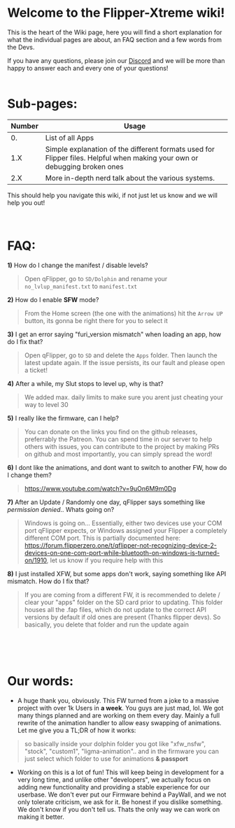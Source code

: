 # Welcome to the Flipper-Xtreme wiki!

This is the heart of the Wiki page, here you will find a short explanation for what the individual pages are about, an FAQ section and a few words from the Devs.

If you have any questions, please join our [Discord](https://discord.gg/flipper-xtreme) and we will be more than happy to answer each and every one of your questions!
<br><br>
# Sub-pages:

| Number | Usage |
---------|-----------
| 0. | List of all Apps |
| 1.X | Simple explanation of the different formats used for Flipper files. Helpful when making your own or debugging broken ones |
| 2.X | More in-depth nerd talk about the various systems. |

This should help you navigate this wiki, if not just let us know and we will help you out!
<br><br><br>
# FAQ:
**1)** How do I change the manifest / disable levels?
> Open qFlipper, go to `SD/Dolphin` and rename your `no_lvlup_manifest.txt` to `manifest.txt`

**2)** How do I enable **SFW** mode?
> From the Home screen (the one with the animations) hit the `Arrow UP` button, its gonna be right there for you to select it

**3)** I get an error saying "furi_version mismatch" when loading an app, how do I fix that?
> Open qFlipper, go to `SD` and delete the `Apps` folder. Then launch the latest update again. If the issue persists, its our fault and please open a ticket!

**4)** After a while, my Slut stops to level up, why is that?
> We added max. daily limits to make sure you arent just cheating your way to level 30

**5)** I really like the firmware, can I help?
> You can donate on the links you find on the github releases, preferrably the Patreon. You can spend time in our server to help others with issues, you can contribute to the project by making PRs on github and most importantly, you can simply spread the word!

**6)** I dont like the animations, and dont want to switch to another FW, how do I change them?
> <https://www.youtube.com/watch?v=9uOn6M9m0Dg>

**7)** After an Update / Randomly one day, qFlipper says something like *permission denied*.. Whats going on?
> Windows is going on... Essentially, either two devices use your COM port qFlipper expects, or Windows assigned your Flipper a completely different COM port. This is partially documented here: <https://forum.flipperzero.one/t/qflipper-not-recognizing-device-2-devices-on-one-com-port-while-bluetooth-on-windows-is-turned-on/1910>, let us know if you require help with this

**8)** I just installed XFW, but some apps don't work, saying something like API mismatch. How do I fix that?
> If you are coming from a different FW, it is recommended to delete / clear your "apps" folder on the SD card prior to updating. This folder houses all the .fap files, which do not update to the correct API versions by default if old ones are present (Thanks flipper devs). So basically, you delete that folder and run the update again

<br><br><br>
# Our words:

- A huge thank you, obviously. This FW turned from a joke to a massive project with over 1k Users in **a week**. You guys are just mad, lol. We got many things planned and are working on them every day. Mainly a full rewrite of the animation handler to allow easy swapping of animations. Let me give you a TL;DR of how it works:
> so basically inside your dolphin folder you got like "xfw_nsfw", "stock", "custom1", "ligma-animation".. and in the firmware you can just select which folder to use for animations **& passport**

- Working on this is a lot of fun! This will keep being in development for a very long time, and unlike other "developers", we actually focus on adding new functionality and providing a stable experience for our userbase. We don't ever put our Firmware behind a PayWall, and we not only tolerate criticism, we ask for it. Be honest if you dislike something. We don't know if you don't tell us. Thats the only way we can work on making it better.